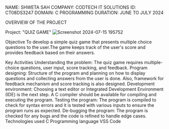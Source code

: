 NAME: SHWETA SAH
COMPANY: CODTECH IT SOLUTIONS
ID: CT08DS3247
DOMAIN: C PROGRAMMING
DURATION: JUNE TO JULY 2024

OVERVIEW OF THE PROJECT 

Project: "QUIZ GAME"
![Screenshot 2024-07-15 195752](https://github.com/user-attachments/assets/02dbcdf8-965a-4c4f-8461-6b3920743caf)

Objective
To develop a simple quiz game that presents multiple choice questions to the user.The game keeps track of the user's score and provides feedback based on their answers.

Key Activities
Understanding the problem: The quiz game requires multiple-choice questions, user input, score tracking, and feedback.
Program designing: Structure of the program and planning on how to display questions and collecting answers from the user is done. Also, framework for feedback mechanism and score tracking is also designed.
Development environment: Choosing a text editor or Integrated Development Environment (IDE) is the next step. A C compiler should be available for compiling and executing the program.
Testing the program: The program is compiled to check for syntax errors and it is tested with various inputs to ensure the program runs as expected.
De-bugging the program: The program is checked for any bugs and the code is refined to handle edge cases.
Technologies used
C Programming language
VSS Code
